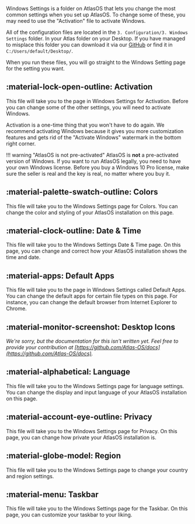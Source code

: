 Windows Settings is a folder on AtlasOS that lets you change the most common settings when you set up AtlasOS. To change some of these, you may need to use the "Activation" file to activate Windows.

All of the configuration files are located in the `3. Configuration/3. Windows Settings` folder. In your Atlas folder on your Desktop. If you have managed to misplace this folder you can download it via our [GitHub](https://github.com/Atlas-OS/Atlas/tree/main/src/Executables/Atlas) or find it in `C:/Users/default/Desktop/`.

When you run these files, you will go straight to the Windows Setting page for the setting you want.

## :material-lock-open-outline: Activation

This file will take you to the page in Windows Settings for Activation. Before you can change some of the other settings, you will need to activate Windows. 

Activation is a one-time thing that you won't have to do again. We recommend activating Windows because it gives you more customization features and gets rid of the "Activate Windows" watermark in the bottom right corner.

!!! warning "AtlasOS is not pre-activated"
    AtlasOS is **not** a pre-activated version of Windows. If you want to run AtlasOS legally, you need to have your own Windows license. Before you buy a Windows 10 Pro license, make sure the seller is real and the key is real, no matter where you buy it.

## :material-palette-swatch-outline: Colors

This file will take you to the Windows Settings page for Colors. You can change the color and styling of your AtlasOS installation on this page.

## :material-clock-outline: Date & Time

This file will take you to the Windows Settings Date & Time page. On this page, you can change and correct how your AtlasOS installation shows the time and date.

## :material-apps: Default Apps

This file will take you to the page in Windows Settings called Default Apps. You can change the default apps for certain file types on this page. For instance, you can change the default browser from Internet Explorer to Chrome.

## :material-monitor-screenshot: Desktop Icons

*We're sorry, but the documentation for this isn't written yet. Feel free to provide your contribution at [https://github.com/Atlas-OS/docs](https://github.com/Atlas-OS/docs).*

## :material-alphabetical: Language

This file will take you to the Windows Settings page for language settings. You can change the display and input language of your AtlasOS installation on this page.

## :material-account-eye-outline: Privacy

This file will take you to the Windows Settings page for Privacy. On this page, you can change how private your AtlasOS installation is.

## :material-globe-model: Region

This file will take you to the Windows Settings page to change your country and region settings.

## :material-menu: Taskbar

This file will take you to the Windows Settings page for the Taskbar. On this page, you can customize your taskbar to your liking.
